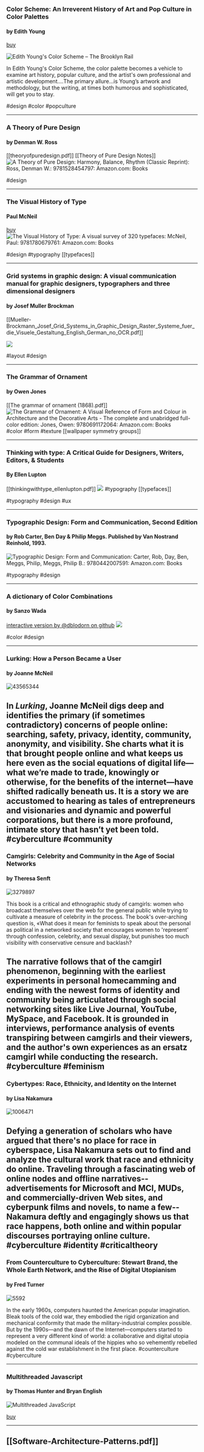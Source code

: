### Color Scheme: An Irreverent History of Art and Pop Culture in Color Palettes
#### by Edith Young
[buy](https://www.amazon.com/Color-Scheme-Irreverent-History-Palettes/dp/1616899921)

![Edith Young&#39;s Color Scheme – The Brooklyn Rail](https://brooklynrail.org/article_image/image/31328/pockros-color-scheme-1-cover.jpg)


In Edith Young's Color Scheme, the color palette becomes a vehicle to examine art history, popular culture, and the artist's own professional and artistic development....The primary allure...is Young’s artwork and methodology, but the writing, at times both humorous and sophisticated, will get you to stay.

#design #color #popculture

---

### A Theory of Pure Design
#### by Denman W. Ross
[[theoryofpuredesign.pdf]]
[[Theory of Pure Design Notes]]
![A Theory of Pure Design: Harmony, Balance, Rhythm (Classic Reprint): Ross,  Denman W.: 9781528454797: Amazon.com: Books](https://images-na.ssl-images-amazon.com/images/I/71O1A6rB0RL.jpg)

#design 

---

### The Visual History of Type
#### Paul McNeil
[buy](https://www.amazon.com/Visual-History-Type-Paul-McNeil/dp/1780679769)
![The Visual History of Type: A visual survey of 320 typefaces: McNeil, Paul:  9781780679761: Amazon.com: Books](https://images-na.ssl-images-amazon.com/images/I/41h-2YJDU9L.jpg)

#design #typography [[typefaces]]

---

### Grid systems in graphic design: A visual communication manual for graphic designers, typographers and three dimensional designers
#### by Josef Muller Brockman
[[Mueller-Brockmann_Josef_Grid_Systems_in_Graphic_Design_Raster_Systeme_fuer_die_Visuele_Gestaltung_English_German_no_OCR.pdf]]

![](https://images-na.ssl-images-amazon.com/images/I/71kik4mbrbL.jpg)

#layout #design 

---

### The Grammar of Ornament
#### by Owen Jones
[[The grammar of ornament (1868).pdf]]
![The Grammar of Ornament: A Visual Reference of Form and Colour in  Architecture and the Decorative Arts - The complete and unabridged  full-color edition: Jones, Owen: 9780691172064: Amazon.com: Books](https://images-na.ssl-images-amazon.com/images/I/91sDk+RvydL.jpg)
#color #form #texture [[wallpaper symmetry groups]]

---

### Thinking with type: A Critical Guide for Designers, Writers, Editors, & Students
#### By Ellen Lupton
[[thinkingwithtype_ellenlupton.pdf]]
![](https://images-na.ssl-images-amazon.com/images/I/71wE+2WB-VL.jpg)
#typography [[typefaces]]

#typography #design #ux 

---

### Typographic Design: Form and Communication, Second Edition 
#### by Rob Carter, Ben Day & Philip Meggs. Published by Van Nostrand Reinhold, 1993.
![Typographic Design: Form and Communication: Carter, Rob, Day, Ben, Meggs,  Philip, Meggs, Philip B.: 9780442007591: Amazon.com: Books](https://images-na.ssl-images-amazon.com/images/I/21m6aiCJ-wL._BO1,204,203,200_.jpg)

#typography #design 

---

### A dictionary of Color Combinations
#### by Sanzo Wada
[interactive version by @dblodorn on github](https://sanzowada.app/)
![](https://images-na.ssl-images-amazon.com/images/I/61CCq+e0vWL.jpg)

#color #design 

---

### Lurking: How a Person Became a User
#### by Joanne McNeil

![43565344](https://i.gr-assets.com/images/S/compressed.photo.goodreads.com/books/1553563781l/43565344.jpg)

In _Lurking_, Joanne McNeil digs deep and identifies the primary (if sometimes contradictory) concerns of people online: searching, safety, privacy, identity, community, anonymity, and visibility. She charts what it is that brought people online and what keeps us here even as the social equations of digital life—what we’re made to trade, knowingly or otherwise, for the benefits of the internet—have shifted radically beneath us. It is a story we are accustomed to hearing as tales of entrepreneurs and visionaries and dynamic and powerful corporations, but there is a more profound, intimate story that hasn’t yet been told.
#cyberculture #community
---

### Camgirls: Celebrity and Community in the Age of Social Networks
#### by Theresa Senft

![3279897](https://i.gr-assets.com/images/S/compressed.photo.goodreads.com/books/1358755367l/3279897.jpg)

This book is a critical and ethnographic study of camgirls: women who broadcast themselves over the web for the general public while trying to cultivate a measure of celebrity in the process. The book's over-arching question is, «What does it mean for feminists to speak about the personal as political in a networked society that encourages women to 'represent' through confession, celebrity, and sexual display, but punishes too much visibility with conservative censure and backlash? 

The narrative follows that of the camgirl phenomenon, beginning with the earliest experiments in personal homecamming and ending with the newest forms of identity and community being articulated through social networking sites like Live Journal, YouTube, MySpace, and Facebook. It is grounded in interviews, performance analysis of events transpiring between camgirls and their viewers, and the author's own experiences as an ersatz camgirl while conducting the research.
#cyberculture #feminism
---

### Cybertypes: Race, Ethnicity, and Identity on the Internet
#### by Lisa Nakamura

![1006471](https://i.gr-assets.com/images/S/compressed.photo.goodreads.com/books/1348832277l/1006471.jpg)

Defying a generation of scholars who have argued that there's no place for race in cyberspace, Lisa Nakamura sets out to find and analyze the cultural work that race and ethnicity do online. Traveling through a fascinating web of online nodes and offline narratives--advertisements for Microsoft and MCI, MUDs, and commercially-driven Web sites, and cyberpunk films and novels, to name a few--Nakamura deftly and engagingly shows us that race happens, both online and within popular discourses portraying online culture.
#cyberculture #identity #criticaltheory
---

### From Counterculture to Cyberculture: Stewart Brand, the Whole Earth Network, and the Rise of Digital Utopianism
#### by Fred Turner

![5592](https://i.gr-assets.com/images/S/compressed.photo.goodreads.com/books/1361798141l/5592.jpg)

In the early 1960s, computers haunted the American popular imagination. Bleak tools of the cold war, they embodied the rigid organization and mechanical conformity that made the military-industrial complex possible. But by the 1990s—and the dawn of the Internet—computers started to represent a very different kind of world: a collaborative and digital utopia modeled on the communal ideals of the hippies who so vehemently rebelled against the cold war establishment in the first place.
#counterculture #cyberculture 

---

### Multithreaded Javascript
#### by Thomas Hunter and Bryan English
![Multithreaded JavaScript](https://learning.oreilly.com/library/cover/9781098104429/250w/)

[buy](https://www.myfonts.com/WhatTheFont/)

---

## [[Software-Architecture-Patterns.pdf]]
